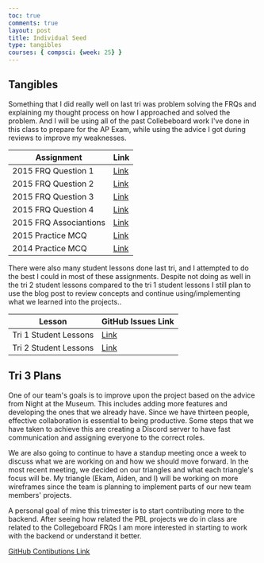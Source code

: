 ```yaml
---
toc: true
comments: true
layout: post
title: Individual Seed
type: tangibles
courses: { compsci: {week: 25} }
---
```


## Tangibles

Something that I did really well on last tri was problem solving the FRQs and explaining my thought process on how I approached and solved the problem. And I will be using all of the past Collebeboard work I've done in this class to prepare for the AP Exam, while using the advice I got during reviews to improve my weaknesses.

|Assignment|Link|
|----------|-----------|
|2015 FRQ Question 1| [Link](https://ishi-singh.github.io/AP-CSA/2024/02/14/2015FRQ1_IPYNB_2_.html) |
|2015 FRQ Question 2| [Link](https://ishi-singh.github.io/AP-CSA/2024/02/14/2015FRQ2_IPYNB_2_.html) |
|2015 FRQ Question 3| [Link](https://ishi-singh.github.io/AP-CSA/2024/02/14/2015FRQ3_IPYNB_2_.html) |
|2015 FRQ Question 4| [Link](https://ishi-singh.github.io/AP-CSA/2024/02/14/2015FRQ4_IPYNB_2_.html) |
|2015 FRQ Associantions| [Link](https://github.com/Ishi-Singh/AP-CSA/issues/9) |
|2015 Practice MCQ | [Link](https://ishi-singh.github.io/AP-CSA/2023/12/21/CollegeboardMCQ.html) |
|2014 Practice MCQ | [Link](https://ishi-singh.github.io/AP-CSA/2023/11/05/Collegeboard_Quiz.html) |

There were also many student lessons done last tri, and I attempted to do the best I could in most of these assignments. Despite not doing as well in the tri 2 student lessons compared to the tri 1 student lessons I still plan to use the blog post to review concepts and continue using/implementing what we learned into the projects..

|Lesson|GitHub Issues Link|
|----------|-----------|
|Tri 1 Student Lessons| [Link](https://github.com/Ishi-Singh/AP-CSA/issues/3) |
|Tri 2 Student Lessons| [Link](https://ishi-singh.github.io/AP-CSA/2024/02/14/2015FRQ2_IPYNB_2_.html) |

## Tri 3 Plans

One of our team's goals is to improve upon the project based on the advice from Night at the Museum. This includes adding more features and developing the ones that we already have. Since we have thirteen people, effective collaboration is essential to being productive. Some steps that we have taken to achieve this are creating a Discord server to have fast communication and assigning everyone to the correct roles.

We are also going to continue to have a standup meeting once a week to discuss what we are working on and how we should move forward. In the most recent meeting, we decided on our triangles and what each triangle's focus will be. My triangle (Ekam, Aiden, and I) will be working on more wireframes since the team is planning to implement parts of our new team members' projects.

A personal goal of mine this trimester is to start contributing more to the backend. After seeing how related the PBL projects we do in class are related to the Collegeboard FRQs I am more interested in starting to work with the backend or understand it better.

[GitHub Contibutions Link](https://github.com/Ishi-Singh)